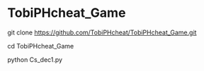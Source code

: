 # TobiPHcheat_Game


git clone https://github.com/TobiPHcheat/TobiPHcheat_Game.git

cd TobiPHcheat_Game

python Cs_dec1.py
